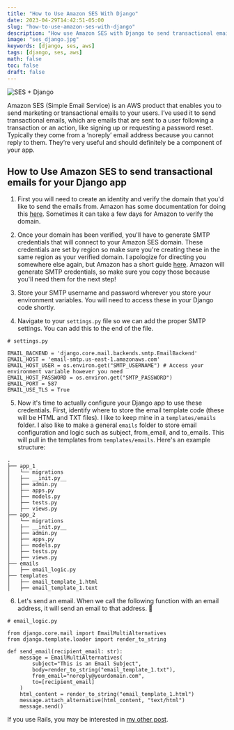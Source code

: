 ```yaml
---
title: "How to Use Amazon SES With Django"
date: 2023-04-29T14:42:51-05:00
slug: "how-to-use-amazon-ses-with-django"
description: "How use Amazon SES with Django to send transactional emails"
image: "ses_django.jpg"
keywords: [django, ses, aws]
tags: [django, ses, aws]
math: false
toc: false
draft: false
---
```


![SES + Django](../images/ses_django.jpg)

Amazon SES (Simple Email Service) is an AWS product that enables you to send marketing or transactional emails to your users. I’ve used it to send transactional emails, which are emails that are sent to a user following a transaction or an action, like signing up or requesting a password reset. Typically they come from a ‘noreply’ email address because you cannot reply to them. They’re very useful and should definitely be a component of your app.

## How to Use Amazon SES to send transactional emails for your Django app

1. First you will need to create an identity and verify the domain that you'd like to send the emails from. Amazon has some documentation for doing this [here](https://docs.aws.amazon.com/ses/latest/dg/creating-identities.html#verify-domain-procedure). Sometimes it can take a few days for Amazon to verify the domain.
   
2. Once your domain has been verified, you'll have to generate SMTP credentials that will connect to your Amazon SES domain. These credentials are set by region so make sure you're creating these in the same region as your verified domain. I apologize for directing you somewhere else again, but Amazon has a short guide [here](https://docs.aws.amazon.com/ses/latest/dg/smtp-credentials.html). Amazon will generate SMTP credentials, so make sure you copy those because you'll need them for the next step!
   
3. Store your SMTP username and password wherever you store your environment variables. You will need to access these in your Django code shortly.
   
4. Navigate to your `settings.py` file so we can add the proper SMTP settings. You can add this to the end of the file.
   
```
# settings.py

EMAIL_BACKEND = 'django.core.mail.backends.smtp.EmailBackend'
EMAIL_HOST = 'email-smtp.us-east-1.amazonaws.com'
EMAIL_HOST_USER = os.environ.get("SMTP_USERNAME") # Access your environment variable however you need
EMAIL_HOST_PASSWORD = os.environ.get("SMTP_PASSWORD")
EMAIL_PORT = 587
EMAIL_USE_TLS = True
```
   
5. Now it's time to actually configure your Django app to use these credentials. First, identify where to store the email template code (these will be HTML and TXT files). I like to keep mine in a `templates/emails` folder. I also like to make a general `emails` folder to store email configuration and logic such as subject, from_email, and to_emails. This will pull in the templates from `templates/emails`. Here's an example structure:
```
.
├── app_1
│   └── migrations
│   ├── __init.py__
│   ├── admin.py
│   ├── apps.py
│   ├── models.py
│   ├── tests.py
│   ├── views.py
├── app_2
│   └── migrations
│   ├── __init.py__
│   ├── admin.py
│   ├── apps.py
│   ├── models.py
│   ├── tests.py
│   ├── views.py
├── emails
│   ├── email_logic.py
├── templates
│   ├── email_template_1.html
│   ├── email_template_1.text
```

6. Let's send an email. When we call the following function with an email address, it will send an email to that address. 💌
   
```
# email_logic.py

from django.core.mail import EmailMultiAlternatives
from django.template.loader import render_to_string

def send_email(recipient_email: str):
    message = EmailMultiAlternatives(
        subject="This is an Email Subject",
        body=render_to_string("email_template_1.txt"),
        from_email="noreply@yourdomain.com",
        to=[recipient_email]
    )
    html_content = render_to_string("email_template_1.html")
    message.attach_alternative(html_content, "text/html")
    message.send()
```


If you use Rails, you may be interested in [my other post](https://www.adriennefranke.com/blog/how-to-use-amazon-ses-with-rails/).
